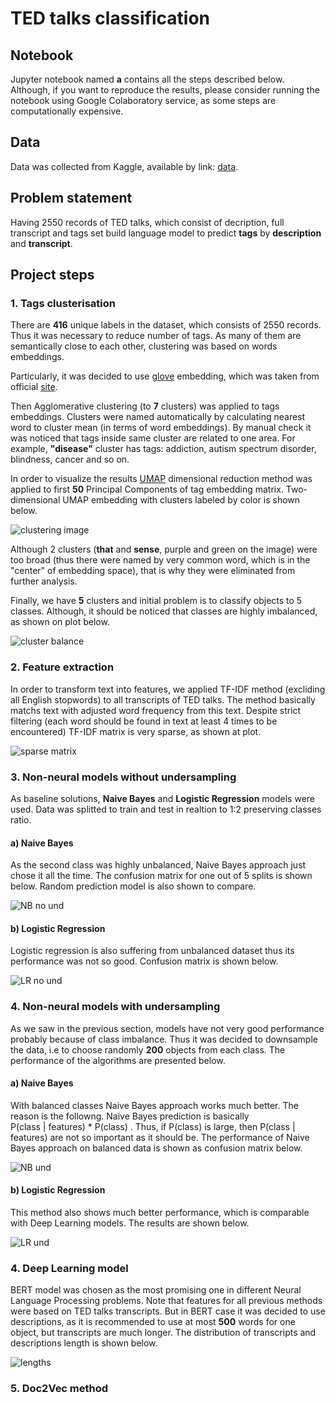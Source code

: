 # TED talks classification

## Notebook 

Jupyter notebook named **a** contains all the steps described below. Although, if you want to reproduce the results, please consider running the notebook using Google Colaboratory service, as some steps are computationally expensive. 

## Data
Data was collected from Kaggle, available by link: [data](https://www.kaggle.com/rounakbanik/ted-talks).

## Problem statement
Having 2550 records of TED talks, which consist of decription, full transcript and tags set build language model to predict 
**tags** by **description** and **transcript**.

## Project steps

### 1. Tags clusterisation
There are **416** unique labels in the dataset, which consists of 2550 records. 
Thus it was necessary to reduce number of tags. As many of them are semantically close to each other, 
clustering was based on words embeddings.

Particularly, it was decided to use [glove](http://nlp.stanford.edu/data/glove.6B.zip) embedding,
which was taken from official [site](https://nlp.stanford.edu/projects/glove/).

Then Agglomerative clustering (to **7** clusters) was applied to tags embeddings. Clusters were named automatically by calculating nearest word to cluster mean (in terms of word embeddings). By manual check it was noticed that tags inside same cluster are related to one area. For example, __"disease"__ cluster has tags: addiction, autism spectrum disorder, blindness, cancer and so on.

In order to visualize the results [UMAP](https://arxiv.org/abs/1802.03426) dimensional reduction method was applied
to first **50** Principal Components of tag embedding matrix. Two-dimensional UMAP embedding with clusters labeled by color is shown below.

![clustering image](img/clustering.png)

Although 2 clusters (__that__ and __sense__, purple and green on the image) were too broad (thus there were named by very common word, which is in the "center" of embedding space), that is why they were eliminated from further analysis. 

Finally, we have **5** clusters and initial problem is to classify objects to 5 classes. Although, it should be noticed that classes are highly imbalanced, as shown on plot below.

![cluster balance](img/clustering_count.png)

### 2. Feature extraction

In order to transform text into features, we applied TF-IDF method (excliding all English stopwords) 
to all transcripts of TED talks. The method basically matchs text with adjusted word frequency from this text. 
Despite strict filtering (each word should be found in text at least 4 times to be encountered) TF-IDF matrix is very sparse, as shown at plot.

![sparse matrix](img/sparse_tf_idf.png)

### 3. Non-neural models without undersampling

As baseline solutions,  __Naive Bayes__ and __Logistic Regression__ models were used.
Data was splitted to train and test in realtion to 1:2 preserving classes ratio. 


#### a) Naive Bayes

As the second class was highly unbalanced, Naive Bayes approach just chose it all the time. The confusion matrix for one out of 5 splits is shown below. Random prediction model is also shown to compare.

![NB no und](img/NB_no_und.png)

#### b) Logistic Regression

Logistic regression is also suffering from unbalanced dataset thus its performance was not so good. Confusion matrix is shown below.

![LR no und](img/LR_no_und.png)

### 4. Non-neural models with undersampling

As we saw in the previous section, models have not very good performance probably because of class imbalance. 
Thus it was decided to downsample the data, i.e to choose randomly **200** objects from each class.
The performance of the algorithms are presented below.

#### a) Naive Bayes

With balanced classes Naive Bayes approach works much better. The reason is the followng. Naive Bayes prediction is basically   
P(class | features) * P(class) . Thus, if P(class) is large, then P(class | features) are not so important as it should be.
The performance of Naive Bayes approach on balanced data is shown as confusion matrix below.

![NB und](img/NB_und.png)

#### b) Logistic Regression

This method also shows much better performance, which is comparable with Deep Learning models.
The results are shown below.

![LR und](img/LR_und.png)

### 4. Deep Learning model

BERT model was chosen as the most promising one in different Neural Language Processing problems. Note that features for all previous methods were based on TED talks transcripts. But in BERT case it was decided to use descriptions, as it is recommended to use at most **500** words for one object, but transcripts are much longer. The distribution of transcripts and descriptions length is shown below.

![lengths](img/lengths.png)

### 5. Doc2Vec method
